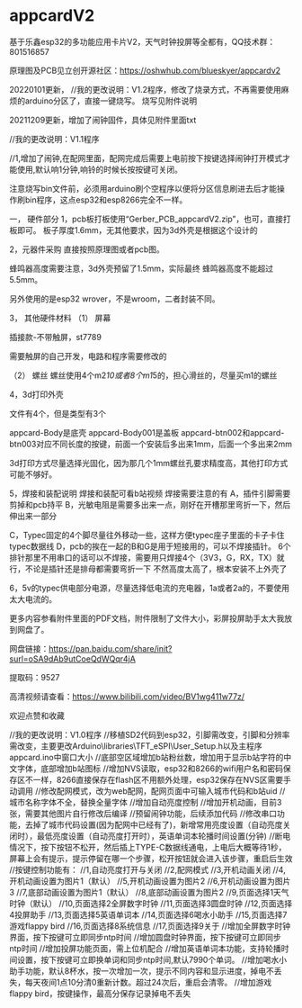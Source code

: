 # appcardV2
基于乐鑫esp32的多功能应用卡片V2，天气时钟投屏等全都有，QQ技术群：801516857


原理图及PCB见立创开源社区：https://oshwhub.com/blueskyer/appcardv2

20220101更新，
 //我的更改说明：V1.2程序，修改了烧录方式，不再需要使用麻烦的arduino分区了，直接一键烧写。
烧写见附件说明



20211209更新，增加了闹钟固件，具体见附件里面txt

 //我的更改说明：V1.1程序

//1,增加了闹钟,在配网里面，配网完成后需要上电前按下按键选择闹钟打开模式才能使用,默认响1分钟,响铃的时候长按按键可关闭。

 

注意烧写bin文件前，必须用arduino刷个空程序以便将分区信息刷进去后才能操作刷bin程序，这点esp32和esp8266完全不一样。

 

一，    硬件部分
1，pcb板打板使用“Gerber_PCB_appcardV2.zip”，也可，直接打板即可。
板子厚度1.6mm，无其他要求，因为3d外壳是根据这个设计的

2，元器件采购
直接按照原理图或者pcb图。

蜂鸣器高度需要注意，3d外壳预留了1.5mm，实际最终
蜂鸣器高度不能超过5.5mm。

另外使用的是esp32 wrover，不是wroom，二者封装不同。

3，    其他硬件材料
（1）    屏幕


插接款-不带触屏，st7789

需要触屏的自己开发，电路和程序需要修改的

（2）    螺丝
螺丝使用4个m2*10或者8个m1*5的，担心滑丝的，尽量买m1的螺丝


4，3d打印外壳

文件有4个，但是类型有3个

appcard-Body是底壳
appcard-Body001是盖板
appcard-btn002和appcard-btn003对应不同长度的按键，前面一个安装后多出来1mm，后面一个多出来2mm


3d打印方式尽量选择光固化，因为那几个1mm螺丝孔要求精度高，其他打印方式可能不够好。

 

5，焊接和装配说明
  焊接和装配可看b站视频
  焊接需要注意的有
A，插件引脚需要剪掉和pcb持平
B，光敏电阻是需要多出来一点，刚好在开槽那里弯折一下，然后伸出来一部分
 
C，Typec固定的4个脚尽量往外移动一些，这样方便typec座子里面的卡子卡住typec数据线
D，pcb的挨在一起的B和G是用于短接用的，可以不焊接插针。
   6个排针那里不用串口的话可以不焊接，需要用只焊接4个（3V3，G，RX，TX）就行，不论是插针还是排母都需要弯折一下
不然高度太高了，根本安装不上外壳了

 6，5v的typec供电部分电源，尽量选择低电流的充电器，1a或者2a的，不要使用太大电流的。

 

更多内容参看附件里面的PDF文档，附件限制了文件大小，彩屏投屏助手太大我放到网盘了。

 

 

网盘链接：https://pan.baidu.com/share/init?surl=oSA9dAb9utCoeQdWQqr4jA


提取码：9527

 

 

 

高清视频请查看：https://www.bilibili.com/video/BV1wg411w77z/

欢迎点赞和收藏


//我的更改说明：V1.0程序
//移植SD2代码到esp32，引脚需改变，引脚和分辨率需改变，主要更改Arduino\libraries\TFT_eSPI\User_Setup.h以及主程序appcard.ino中窗口大小
//底部空区域增加b站粉丝数，增加用于显示b站字符的中文字体，底部增加b站图标
//增加NVS读取，esp32和8266的wifi用户名和密码保存区不一样，8266直接保存在flash区不用额外处理，esp32保存在NVS区需要手动调用
//修改配网模式，改为web配网，配网页面中可输入城市代码和b站uid
//城市名称字体不全，替换全量字体
//增加自动亮度控制
//增加开机动画，目前3张，需要其他图片自行修改后编译
//预留闹钟功能，后续添加代码
//修改串口功能，去掉了城市代码设置(因为配网中已经有了)，新增常用亮度设置（自动亮度关闭时），最低亮度设置（自动亮度打开时），英语单词本轮播时间设置(分钟)
//断电情况下，按下按钮不松开，然后插上TYPE-C数据线通电，上电后大概等待1秒，屏幕上会有提示，提示停留在哪一个步骤，松开按钮就会进入该步骤，重启后生效
//按键控制功能有：
//1,自动亮度打开与关闭
//2,配网模式
//3,开机动画关闭
//4,开机动画设置为图片1（默认）
//5,开机动画设置为图片2
//6,开机动画设置为图片3
//7,底部动画设置为图片1（默认）
//8,底部动画设置为图片2
//9,页面选择1天气时钟（默认）
//10,页面选择2全屏数字时钟
//11,页面选择3圆盘时钟
//12,页面选择4投屏助手
//13,页面选择5英语单词本
//14,页面选择6喝水小助手
//15,页面选择7游戏flappy bird
//16,页面选择8系统信息
//17,页面选择9关于
//增加全屏数字时钟界面，按下按键可立即同步ntp时间
//增加圆盘时钟界面，按下按键可立即同步ntp时间
//增加投屏功能页面，需上位机配合
//增加英语单词本功能，支持轮播时间设置，按下按键可立即换单词和同步ntp时间,默认7990个单词。
//增加喝水小助手功能，默认8杯水，按一次增加一次，提示不同内容和显示进度，掉电不丢失，每天夜间1点10分清0重新计数。超过24次后，重启会清零。
//增加游戏flappy bird，按键操作，最高分保存记录掉电不丢失
